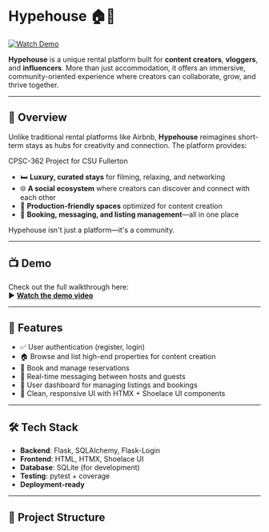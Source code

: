 # Hypehouse 🏠🎥

[![Watch Demo](https://img.shields.io/badge/Watch-Demo-red)]([https://youtu.be/mcJAs9nlm5A](https://youtu.be/mcJAs9nIm5A?si=XwfS9Ta8EWii-QNx))

**Hypehouse** is a unique rental platform built for **content creators**, **vloggers**, and **influencers**. More than just accommodation, it offers an immersive, community-oriented experience where creators can collaborate, grow, and thrive together.

---

## 🚀 Overview

Unlike traditional rental platforms like Airbnb, **Hypehouse** reimagines short-term stays as hubs for creativity and connection. The platform provides:

CPSC-362 Project for CSU Fullerton
- 🛏️ **Luxury, curated stays** for filming, relaxing, and networking  
- 🌐 **A social ecosystem** where creators can discover and connect with each other  
- 🎥 **Production-friendly spaces** optimized for content creation  
- 🔗 **Booking, messaging, and listing management**—all in one place

Hypehouse isn't just a platform—it's a community.

---

## 📺 Demo

Check out the full walkthrough here:  
▶️ **[Watch the demo video](https://youtu.be/mcJAs9nlm5A)**

---

## 🔧 Features

- ✅ User authentication (register, login)
- 🏠 Browse and list high-end properties for content creation
- 📆 Book and manage reservations
- 💬 Real-time messaging between hosts and guests
- 📂 User dashboard for managing listings and bookings
- 🎨 Clean, responsive UI with HTMX + Shoelace UI components

---

## 🛠️ Tech Stack

- **Backend**: Flask, SQLAlchemy, Flask-Login  
- **Frontend**: HTML, HTMX, Shoelace UI  
- **Database**: SQLite (for development)  
- **Testing**: pytest + coverage  
- **Deployment-ready**

---

## 📂 Project Structure
